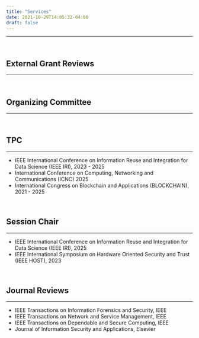 ```yaml
---
title: "Services"
date: 2021-10-29T14:05:32-04:00
draft: false
---
```


----------------------------------------


&nbsp;
&nbsp;
## External Grant Reviews
----------------------------------------


&nbsp;
&nbsp;
## Organizing Committee
----------------------------------------


&nbsp;
&nbsp;
## TPC
----------------------------------------
* IEEE International Conference on Information Reuse and Integration for Data Science (IEEE IRI), 2023 - 2025
* International Conference on Computing, Networking and Communications (ICNC) 2025 
* International Congress on Blockchain and Applications (BLOCKCHAIN), 2021 - 2025

&nbsp;
&nbsp;
## Session Chair
----------------------------------------
* IEEE International Conference on Information Reuse and Integration for Data Science (IEEE IRI), 2025
* IEEE International Symposium on Hardware Oriented Security and Trust (IEEE HOST), 2023 

&nbsp;
&nbsp;
## Journal Reviews
----------------------------------------
* IEEE Transactions on Information Forensics and Security, IEEE
* IEEE Transactions on Network and Service Management, IEEE
* IEEE Transactions on Dependable and Secure Computing, IEEE
* Journal of Information Security and Applications, Elsevier
